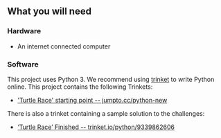 ## What you will need

### Hardware

+ An internet connected computer

### Software

This project uses Python 3. We recommend using [trinket](https://trinket.io/) to write Python online. This project contains the following Trinkets:

+ ['Turtle Race' starting point -- jumpto.cc/python-new](http://jumpto.cc/python-new)

There is also a trinket containing a sample solution to the challenges:

+ [‘Turtle Race’ Finished -- trinket.io/python/9339862606](https://trinket.io/python/9339862606)
